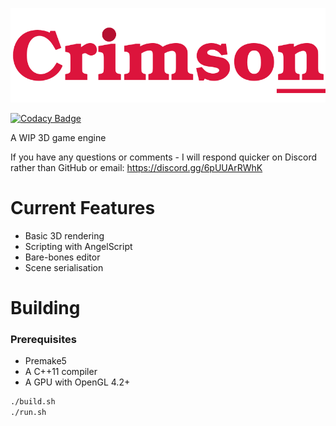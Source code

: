 ![](https://raw.githubusercontent.com/georgelam6/Crimson/reboot/media/transparentlogo.png)


[![Codacy Badge](https://api.codacy.com/project/badge/Grade/23732aa65d3041cfbb2551d82c977b1d)](https://app.codacy.com/gh/georgelam6/Crimson?utm_source=github.com&utm_medium=referral&utm_content=georgelam6/Crimson&utm_campaign=Badge_Grade)


A WIP 3D game engine

If you have any questions or comments - I will respond quicker on Discord rather than GitHub or email: https://discord.gg/6pUUArRWhK

# Current Features
 - Basic 3D rendering
 - Scripting with AngelScript
 - Bare-bones editor
 - Scene serialisation

# Building
### Prerequisites
 - Premake5
 - A C++11 compiler
 - A GPU with OpenGL 4.2+

```bash
./build.sh
./run.sh
```
